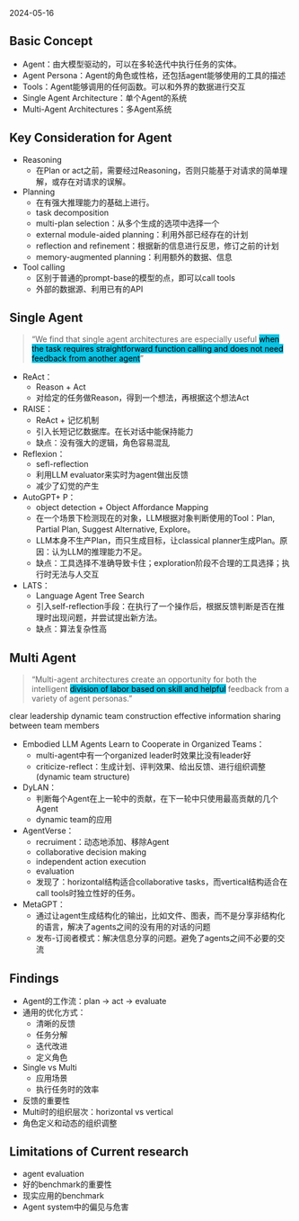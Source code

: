 2024-05-16
## Basic Concept
- Agent：由大模型驱动的，可以在多轮迭代中执行任务的实体。
- Agent Persona：Agent的角色或性格，还包括agent能够使用的工具的描述
- Tools：Agent能够调用的任何函数。可以和外界的数据进行交互
- Single Agent Architecture：单个Agent的系统
- Multi-Agent Architectures：多Agent系统

## Key Consideration for Agent
- Reasoning
	- 在Plan or act之前，需要经过Reasoning，否则只能基于对请求的简单理解，或存在对请求的误解。
- Planning
	- 在有强大推理能力的基础上进行。
	- task decomposition
	- multi-plan selection：从多个生成的选项中选择一个
	- external module-aided planning：利用外部已经存在的计划
	- reflection and refinement：根据新的信息进行反思，修订之前的计划
	- memory-augmented planning：利用额外的数据、信息
- Tool calling
	- 区别于普通的prompt-base的模型的点，即可以call tools
	- 外部的数据源、利用已有的API
## Single Agent
> “We find that single agent architectures are especially useful <mark style="background: #0BC2E3;">when the task requires straightforward function calling and does not need feedback from another agent</mark>” 

- ReAct：
	- Reason + Act
	- 对给定的任务做Reason，得到一个想法，再根据这个想法Act
- RAISE：
	- ReAct + 记忆机制
	- 引入长短记忆数据库。在长对话中能保持能力
	- 缺点：没有强大的逻辑，角色容易混乱
- Reflexion：
	- sefl-reflection
	- 利用LLM evaluator来实时为agent做出反馈
	- 减少了幻觉的产生
- AutoGPT+ P：
	- object detection + Object Affordance Mapping
	- 在一个场景下检测现在的对象，LLM根据对象判断使用的Tool：Plan, Partial Plan, Suggest Alternative, Explore。
	- LLM本身不生产Plan，而只生成目标，让classical planner生成Plan。原因：认为LLM的推理能力不足。
	- 缺点：工具选择不准确导致卡住；exploration阶段不合理的工具选择；执行时无法与人交互
- LATS：
	- Language Agent Tree Search
	- 引入self-reflection手段：在执行了一个操作后，根据反馈判断是否在推理时出现问题，并尝试提出新方法。
	- 缺点：算法复杂性高

## Multi Agent
> “Multi-agent architectures create an opportunity for both the intelligent <mark style="background: #0BC2E3;">division of labor </mark><mark style="background: #0BC2E3;">based on skill and helpful</mark> feedback from a variety of agent personas.”

clear leadership
dynamic team construction
effective information sharing between team members
- Embodied LLM Agents Learn to Cooperate in Organized Teams：
	- multi-agent中有一个organized leader时效果比没有leader好
	- criticize-reflect：生成计划、评判效果、给出反馈、进行组织调整(dynamic team structure)
- DyLAN：
	- 判断每个Agent在上一轮中的贡献，在下一轮中只使用最高贡献的几个Agent
	- dynamic team的应用
- AgentVerse：
	- recruiment：动态地添加、移除Agent
	- collaborative decision making
	- independent action execution
	- evaluation
	- 发现了：horizontal结构适合collaborative tasks，而vertical结构适合在call tools时独立性好的任务。
- MetaGPT：
	- 通过让agent生成结构化的输出，比如文件、图表，而不是分享非结构化的语言，解决了agents之间的没有用的对话的问题
	- 发布-订阅者模式：解决信息分享的问题。避免了agents之间不必要的交流

## Findings
- Agent的工作流：plan -> act -> evaluate
- 通用的优化方式：
	- 清晰的反馈
	- 任务分解
	- 迭代改进
	- 定义角色
- Single vs Multi
	- 应用场景
	- 执行任务时的效率
- 反馈的重要性
- Multi时的组织层次：horizontal vs vertical
- 角色定义和动态的组织调整

## Limitations of Current research
- agent evaluation
- 好的benchmark的重要性
- 现实应用的benchmark
- Agent system中的偏见与危害




